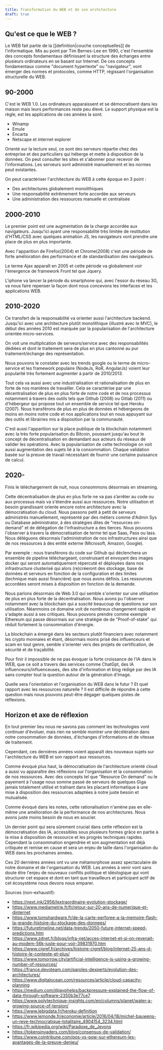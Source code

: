 ```yaml
---
title: Transformation du WEB et de son architecture
draft: true
---
```


## Qu'est ce que le WEB ?

Le WEB fait partie de la [[definition|couche conceptuelles]] de l'informatique. Mis au point par Tim Bernes-Lee en 1990, c'est l'ensemble des concepts fondamentaux définissant la structure des échanges entre plusieurs ordinateurs en se basant sur Internet. De ces concepts fondamentaux comme "document hypertexte" ou "navigateur", vont émerger des normes et protocoles, comme HTTP, régissant l'organisation structurelle du WEB.

## 90-2000

C'est le WEB 1.0. Les ordinateurs apparaissent et se démocratisent dans les maison mais leurs performances reste peu élevé. Le support physique est la règle, est les applications de ces années la sont:

- Winamp
- Emule
- Encarta
- Netscape et internet explorer

Orienté sur la lecture seul, ce sont des serveurs répartie chez des entreprise et des particuliers qui héberge et mette à disposition de la données. On peut consulter les sites et s'abonner pour recevoir de l'informations. Les serveurs sont administré manuellement et les normes peut existantes.

On peut caractériser l'architecture du WEB à cette époque en 3 point :

- Des architectures globalement monolithiques
- Une responsabilité extrêmement forte accordée aux serveurs
- Une administration des ressources manuelle et centralisée

## 2000-2010

Le premier point est une augmentation de la charge accordée aux navigateurs. Jusqu'ici ayant une responsabilité très limitée de restitution d'HTML/CSS avec quelques animation JS, les navigateurs vont prendre une place de plus en plus importante.

Avec l'apparition de Firefox(2004) et Chrome(2008) c'est une période de forte amélioration des performance et de standardisation des navigateurs.

Le terme Ajax apparaît en 2005 et cette période va globalement voir l'émergence de framework Front tel que Jquery.

L'iphone va lancer la période du smartphone qui, avec l'essor du réseau 3G, va nous faire repenser la façon dont nous concevons les interfaces et les applications WEB.

## 2010-2020

Ce transfert de la responsabilité va orienter aussi l'architecture backend. Jusqu'ici avec une architecture plutôt monolithique (illustré avec le MVC), le début des années 2010 est marquée par la popularisation de l'architecture orientée micro-services.

On voit une multiplication de serveurs/service avec des responsabilités dédiées et dont le traitement sera de plus en plus cantonné au pur traitement/échange des représentation.

Nous pouvons le constater avec les trends google ou le terme de micro-service et les framework populaire (NodeJs, RoR, AngularJs) voient leur popularité très fortement augmenter à partir de 2010/2013.

Tout cela va aussi avec une industrialisation et rationalisation de plus en forte de nos manières de travailler.
Cela se caractérise par une décentralisation de plus en plus forte de notre code et de nos processus notamment à travers des outils tels que Github (2008) ou Gitlab (2011) ou d'hébergeur qui propose tout un ensemble de service tel que Heroku (2007).
Nous transférons de plus en plus de données et hébergeons de moins en moins notre code et nos applications tout en nous appuyant sur des outils et librairies mis a disposition par la communauté.

C'est aussi l'apparition sur la place publique de la blockchain notamment avec la très forte popularisation du Bitcoin, poussant jusqu'au bout le concept de décentralisation en demandant aux acteurs du réseaux de valider les opérations.
Avec la popularisation de cette technologie on voit aussi augmentation des sujets lié à la consommation. Chaque validation basée sur la preuve de travail nécessitant de fournir une certaine puissance de calcul.

## 2020-

Finis le téléchargement de nuit, nous consommons désormais en streaming.

Cette décentralisation de plus en plus forte ne va pas s’arrêter au code ou aux processus mais va s'étendre aussi aux ressources. Notre utilisation et besoin grandissant oriente encore notre architecture avec la démocratisation du cloud. Nous passons petit à petit de serveurs administrés manuellement, représenté par des métiers comme d'Admin Sys ou Database administrator, à des stratégies dites de "resources on-demand" et de délégation de l'infrastructure a des tierces.
Nous pouvons l'observer à travers la démocratisation de terme tel que Saas, Pass ou Iass. Nous déléguons désormais l'administration de nos infrastructures ainsi que de nos ressources à des entité externe (Microsoft, Amazon, Google).

Par exemple : nous transférons du code sur Github qui déclenchera un ensemble de pipeline téléchargeant, construisant et envoyant des images docker qui seront automatiquement répercuté et déployées dans nos infrastructure clusterisé qui alors (re)créeront des stockage, base de données et serveurs en fonction de la configuration et des limites (technique mais aussi financière) que nous avons définis.
Les ressources accordées seront mises à disposition en fonction de la demande.

Nous parlons désormais de Web 3.0 qui semble s'orienter sur une utilisation de plus en plus forte de la décentralisation. Nous avons pu l'observer notamment avec la blockchain qui a suscité beaucoup de questions sur son utilisation. Néanmoins ce domaine voit de nombreux changement rapide et s'adapte aussi à ses critiques. Nous pouvons prendre comme exemple Ethereum qui passe désormais sur une stratégie de de "Proof-of-stake" qui réduit fortement la consommation d'énergie.

La blockchain a émergé dans les secteurs plutôt financiers avec notamment les crypto monnaies et étant, désormais moins prisé des influenceurs et scam en tout genre, semble s'orienter vers des projets de certification, de sécurité et de traçabilité.

Pour finir il impossible de ne pas évoquer la forte croissance de l'IA dans le WEB, que ce soit a travers des services comme ChatGpt, des IA influenceurs/influenceuses, des site d'information et blog rédigé par des IA sans compter tout la question autour de la génération d'image.

Quelle sera l'orientation et l'organisation du WEB dans le futur ? Et quel rapport avec les ressources naturelle ? Il est difficile de répondre à cette question mais nous pouvons peut-être dégager quelques pistes de réflexions.

## Horizon et axe de réflexion

En tout premier lieu nous ne savons pas comment les technologies vont continuer d'évoluer, mais rien ne semble montrer une décélération dans notre consommation de données, d'échanges d'informations et de vitesse de traitement.

Cependant, ces dernières années voient apparaît des nouveaux sujets sur l'architecture du WEB et son rapport aux ressources.

Comme évoqué plus haut, la démocratisation de l'architecture orienté cloud a aussi vu apparaître des réflexions sur l'organisation et la consommation de nos ressources. Avec des concepts tel que "Resource On demand" ou le payement à l'usage nous somme passé de serveurs de quelques Giga jamais totalement utilisé et traînant dans les placard informatique à une mise à disposition des ressources adaptées à notre juste besoin et mutualisée.

Comme évoqué dans les notes, cette rationalisation n'amène pas en elle-même une amélioration de la performance de nos architectures. Nous avons juste moins besoin de nous en soucier.

Un dernier point qui sera sûrement crucial dans cette réflexion est la démocratisation des IA, accessibles sous plusieurs formes grâce en partie à la mise à disposition de ressource et les progrès techniques rapides. Cependant la consommation engendrée et son augmentation est déjà critiquée et remise en cause et sera un enjeu de taille dans l'organisation du WEB dans les prochaines années.

Ces 20 dernières années ont vu une métamorphose assez spectaculaire de notre domaine et de l'organisation du WEB. Les années à venir vont sans doute être l'enjeu de nouveaux conflits politique et idéologique qui vont structurer cet espace et dont en tant que travailleurs et participant actif de cet écosystème nous devons nous emparer.

Sources (non-exhaustif):

- https://next.ink/2956/lextraordinaire-evolution-stockage/
- https://www.mediametrie.fr/fr/retour-sur-20-ans-de-numerique-et-dinternet
- https://www.tomshardware.fr/de-la-carte-perforee-a-la-memoire-flash-la-grande-histoire-du-stockage-des-donnees/
- https://futuretimeline.net/data-trends/2050-future-internet-speed-predictions.htm
- https://www.zdnet.fr/blogs/infra-net/acces-internet-et-si-on-revenait-au-modem-56k-juste-pour-voir-39831970.htm
- https://www.cigref.fr/archives/histoire-cigref/blog/internet-25-ans-d-histoire-le-contexte-et-plus/
- https://www.tomorrow.city/artificial-intelligence-is-using-a-growing-number-of-resources/
- https://france.devoteam.com/paroles-dexperts/evolution-des-architectures/
- https://www.digitalocean.com/resources/article/cloud-capacity-planning
- https://medium.com/@jayphelps/backpressure-explained-the-flow-of-data-through-software-2350b3e77ce7
- https://www.polytechnique-insights.com/en/columns/planet/water-a-growing-source-of-tension/
- https://www.lebigdata.fr/heroku-definition
- https://www.lemonde.fr/economie/article/2016/04/18/michel-bauwens-un-reve-technocratique-totalitaire_4904154_3234.html
- https://fr.wikipedia.org/wiki/Paradoxe_de_Jevons
- https://tokensinvaders.com/blog/consensus-de-validation/
- https://www.cointribune.com/pos-vs-pow-sur-ethereum-les-avantages-de-la-preuve-denjeu/
